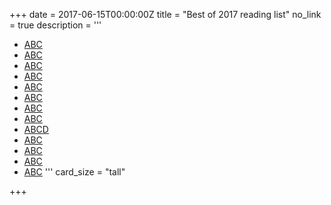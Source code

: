 +++
date = 2017-06-15T00:00:00Z
title = "Best of 2017 reading list"
no_link = true
description = '''
- [ABC](https://www.google.com/new)
- [ABC](https://www.google.com/new)
- [ABC](https://www.google.com/new)
- [ABC](https://www.google.com/new)
- [ABC](https://www.google.com/new)
- [ABC](https://www.google.com/new)
- [ABC](https://www.google.com/new)
- [ABC](https://www.google.com/new)
- [ABCD](https://www.google.com/new/new)
- [ABC](https://www.google.com/new)
- [ABC](https://www.google.com/new)
- [ABC](https://www.google.com/new)
- [ABC](https://www.google.com/new)
'''
card_size = "tall"

+++